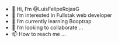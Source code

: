 - 👋 Hi, I’m @LuisFelipeRojasG
- 👀 I’m interested in Fullstak web developer
- 🌱 I’m currently learning Booptrap  
- 💞️ I’m looking to collaborate ...
- 📫 How to reach me ...

<!---
LuisFelipeRojasG/LuisFelipeRojasG is a ✨ special ✨ repository because its `README.md` (this file) appears on your GitHub profile.
You can click the Preview link to take a look at your changes.
--->
